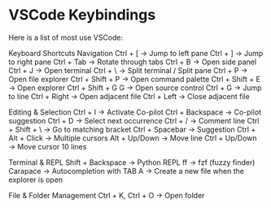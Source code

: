 # VSCode Keybindings

Here is a list of most use VSCode:

Keyboard Shortcuts
Navigation
Ctrl + [ → Jump to left pane
Ctrl + ] → Jump to right pane
Ctrl + Tab → Rotate through tabs
Ctrl + B → Open side panel
Ctrl + J → Open terminal
Ctrl + \ → Split terminal / Split pane
Ctrl + P → Open file explorer
Ctrl + Shift + P → Open command palette
Ctrl + Shift + E → Open explorer
Ctrl + Shift + G G → Open source control
Ctrl + G → Jump to line
Ctrl + Right → Open adjacent file
Ctrl + Left → Close adjacent file

Editing & Selection
Ctrl + I → Activate Co-pilot
Ctrl + Backspace → Co-pilot suggestion
Ctrl + D → Select next occurrence
Ctrl + / → Comment line
Ctrl + Shift + \ → Go to matching bracket
Ctrl + Spacebar → Suggestion
Ctrl + Alt + Click → Multiple cursors
Alt + Up/Down → Move line
Ctrl + Up/Down → Move cursor 10 lines

Terminal & REPL
Shift + Backspace → Python REPL
ff → fzf (fuzzy finder)
Carapace → Autocompletion with TAB
A → Create a new file when the explorer is open

File & Folder Management
Ctrl + K, Ctrl + O → Open folder
